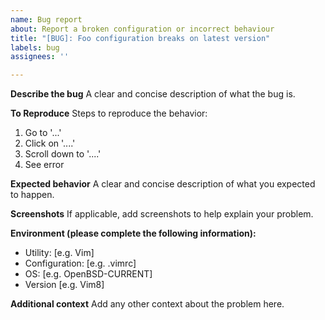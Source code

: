 ```yaml
---
name: Bug report
about: Report a broken configuration or incorrect behaviour
title: "[BUG]: Foo configuration breaks on latest version"
labels: bug
assignees: ''

---
```


**Describe the bug**
A clear and concise description of what the bug is.

**To Reproduce**
Steps to reproduce the behavior:

1. Go to '...'
2. Click on '....'
3. Scroll down to '....'
4. See error

**Expected behavior**
A clear and concise description of what you expected to happen.

**Screenshots**
If applicable, add screenshots to help explain your problem.

**Environment (please complete the following information):**

- Utility: [e.g. Vim]
- Configuration: [e.g. .vimrc]
- OS: [e.g. OpenBSD-CURRENT]
- Version [e.g. Vim8]

**Additional context**
Add any other context about the problem here.
